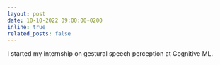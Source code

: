 ```yaml
---
layout: post
date: 10-10-2022 09:00:00+0200
inline: true
related_posts: false
---
```


I started my internship on gestural speech perception at Cognitive ML.
